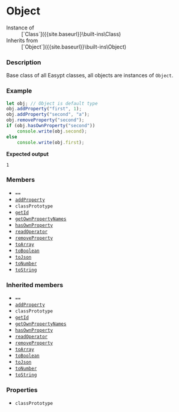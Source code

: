 # Object

<dl>
<dt> Instance of </dt><dd markdown="1">
 [`Class`]({{site.baseurl}}\built-ins\Class) 
</dd>
<dt> Inherits from </dt><dd markdown="1">
 [`Object`]({{site.baseurl}}\built-ins\Object) 
</dd>
</dl>

### Description

Base class of all Easypt classes, all objects
are instances of `Object`.

### Example

```js
let obj; // Object is default type
obj.addProperty("first", 1);
obj.addProperty("second", "a");
obj.removeProperty("second");
if (obj.hasOwnProperty("second"))
    console.write(obj.second);
else
    console.write(obj.first);
```

**Expected output**

```
1
```

### Members

- `==`
- [`addProperty`]({{site.baseurl}}\built-ins\Object\classPrototype\addProperty\index)
- `classPrototype`
- [`getId`]({{site.baseurl}}\built-ins\Object\classPrototype\getId\index)
- [`getOwnPropertyNames`]({{site.baseurl}}\built-ins\Object\classPrototype\getOwnPropertyNames\index)
- [`hasOwnProperty`]({{site.baseurl}}\built-ins\Object\classPrototype\hasOwnProperty\index)
- [`readOperator`]({{site.baseurl}}\built-ins\Object\classPrototype\readOperator\index)
- [`removeProperty`]({{site.baseurl}}\built-ins\Object\classPrototype\removeProperty\index)
- [`toArray`]({{site.baseurl}}\built-ins\Object\classPrototype\toArray\index)
- [`toBoolean`]({{site.baseurl}}\built-ins\Object\classPrototype\toBoolean\index)
- [`toJson`]({{site.baseurl}}\built-ins\Object\classPrototype\toJson\index)
- [`toNumber`]({{site.baseurl}}\built-ins\Object\classPrototype\toNumber\index)
- [`toString`]({{site.baseurl}}\built-ins\Object\classPrototype\toString\index)


### Inherited members

- `==`
- [`addProperty`]({{site.baseurl}}\built-ins\Object\classPrototype\addProperty\index)
- `classPrototype`
- [`getId`]({{site.baseurl}}\built-ins\Object\classPrototype\getId\index)
- [`getOwnPropertyNames`]({{site.baseurl}}\built-ins\Object\classPrototype\getOwnPropertyNames\index)
- [`hasOwnProperty`]({{site.baseurl}}\built-ins\Object\classPrototype\hasOwnProperty\index)
- [`readOperator`]({{site.baseurl}}\built-ins\Object\classPrototype\readOperator\index)
- [`removeProperty`]({{site.baseurl}}\built-ins\Object\classPrototype\removeProperty\index)
- [`toArray`]({{site.baseurl}}\built-ins\Object\classPrototype\toArray\index)
- [`toBoolean`]({{site.baseurl}}\built-ins\Object\classPrototype\toBoolean\index)
- [`toJson`]({{site.baseurl}}\built-ins\Object\classPrototype\toJson\index)
- [`toNumber`]({{site.baseurl}}\built-ins\Object\classPrototype\toNumber\index)
- [`toString`]({{site.baseurl}}\built-ins\Object\classPrototype\toString\index)


### Properties

- `classPrototype`


